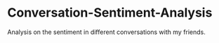 # Conversation-Sentiment-Analysis
Analysis on the sentiment in different conversations with my friends.
